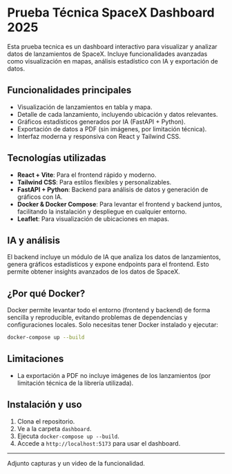 # Prueba Técnica SpaceX Dashboard 2025

Esta prueba tecnica es un dashboard interactivo para visualizar y analizar datos de lanzamientos de SpaceX. Incluye funcionalidades avanzadas como visualización en mapas, análisis estadístico con IA y exportación de datos. 

## Funcionalidades principales
- Visualización de lanzamientos en tabla y mapa.
- Detalle de cada lanzamiento, incluyendo ubicación y datos relevantes.
- Gráficos estadísticos generados por IA (FastAPI + Python).
- Exportación de datos a PDF (sin imágenes, por limitación técnica).
- Interfaz moderna y responsiva con React y Tailwind CSS.

## Tecnologías utilizadas
- **React + Vite**: Para el frontend rápido y moderno.
- **Tailwind CSS**: Para estilos flexibles y personalizables.
- **FastAPI + Python**: Backend para análisis de datos y generación de gráficos con IA.
- **Docker & Docker Compose**: Para levantar el frontend y backend juntos, facilitando la instalación y despliegue en cualquier entorno.
- **Leaflet**: Para visualización de ubicaciones en mapas.

## IA y análisis
El backend incluye un módulo de IA que analiza los datos de lanzamientos, genera gráficos estadísticos y expone endpoints para el frontend. Esto permite obtener insights avanzados de los datos de SpaceX.

## ¿Por qué Docker?
Docker permite levantar todo el entorno (frontend y backend) de forma sencilla y reproducible, evitando problemas de dependencias y configuraciones locales. Solo necesitas tener Docker instalado y ejecutar:

```sh
docker-compose up --build
```

## Limitaciones
- La exportación a PDF no incluye imágenes de los lanzamientos (por limitación técnica de la librería utilizada).

## Instalación y uso
1. Clona el repositorio.
2. Ve a la carpeta `dashboard`.
3. Ejecuta `docker-compose up --build`.
4. Accede a `http://localhost:5173` para usar el dashboard.

---

Adjunto capturas y un video de la funcionalidad.
